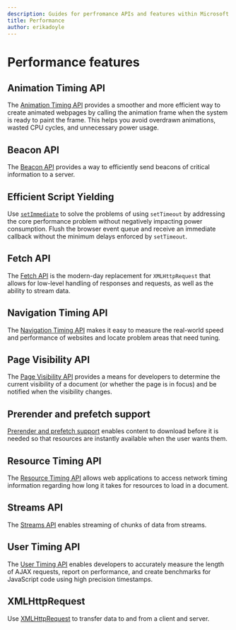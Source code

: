 ```yaml
---
description: Guides for perfromance APIs and features within Microsoft Edge.
title: Performance
author: erikadoyle
---
```


# Performance features

## Animation Timing API

The [Animation Timing API](./performance/animation-Timing-API.md) provides a smoother and more efficient way to create animated webpages by calling the animation frame when the system is ready to paint the frame. This helps you avoid overdrawn animations, wasted CPU cycles, and unnecessary power usage.

## Beacon API

The [Beacon API](./performance/beacon-API.md) provides a way to efficiently send beacons of critical information to a server.

## Efficient Script Yielding

Use [`setImmediate`](./performance/efficient-script-yielding.md) to solve the problems of using `setTimeout` by addressing the core performance problem without negatively impacting power consumption. Flush the browser event queue and receive an immediate callback without the minimum delays enforced by `setTimeout`.

## Fetch API

The [Fetch API](./performance/fetch-API.md) is the modern-day replacement for `XMLHttpRequest` that allows for low-level handling of responses and requests, as well as the ability to stream data.

## Navigation Timing API

The [Navigation Timing API](./performance/navigation-Timing-API.md) makes it easy to measure the real-world speed and performance of websites and locate problem areas that need tuning.

## Page Visibility API

The [Page Visibility API](./performance/page-Visibility-API.md) provides a means for developers to determine the current visibility of a document (or whether the page is in focus) and be notified when the visibility changes.

## Prerender and prefetch support

[Prerender and prefetch support](./performance/prerender-and-prefetch-support.md) enables content to download before it is needed so that resources are instantly available when the user wants them.

## Resource Timing API

The [Resource Timing API](./performance/resource-Timing-API.md) allows web applications to access network timing information regarding how long it takes for resources to load in a document.

## Streams API

The [Streams API](./performance/streams-API.md) enables streaming of chunks of data from streams.

## User Timing API

The [User Timing API](./performance/user-Timing-API.md) enables developers to accurately measure the length of AJAX requests, report on performance, and create benchmarks for JavaScript code using high precision timestamps.

## XMLHttpRequest

Use [XMLHttpRequest](./performance/XMLHttpRequest.md) to transfer data to and from a client and server.
